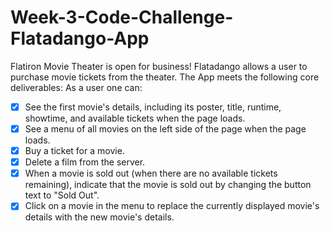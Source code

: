 # Week-3-Code-Challenge-Flatadango-App
Flatiron Movie Theater is open for business! Flatadango allows a user to purchase movie tickets from the theater.
The App meets the following core deliverables:
As a user one can:
- [x] See the first movie's details, including its poster, title, runtime, showtime, and available tickets when the page loads. 
- [x] See a menu of all movies on the left side of the page when the page loads.
- [x] Buy a ticket for a movie. 
- [x] Delete a film from the server. 
- [x] When a movie is sold out (when there are no available tickets remaining), indicate that the movie is sold out by changing the button text to "Sold Out".
- [x] Click on a movie in the menu to replace the currently displayed movie's details with the new movie's details.